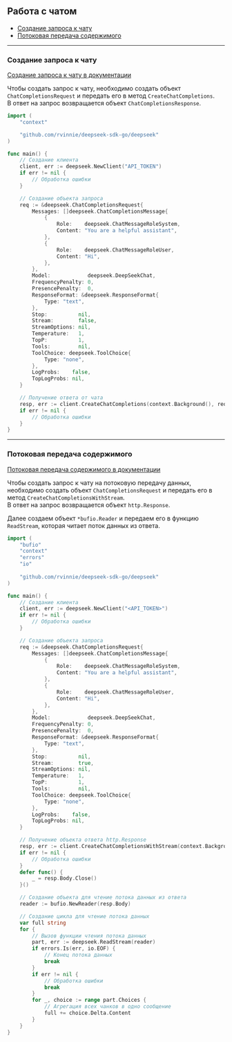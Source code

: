 ## Работа с чатом

* [Создание запроса к чату](#Создание-запроса-к-чату)
* [Потоковая передача содержимого](#Потоковая-передача-содержимого)

---

### Создание запроса к чату
[Создание запроса к чату в документации](https://api-docs.deepseek.com/api/create-chat-completion)

Чтобы создать запрос к чату, необходимо создать объект `ChatCompletionsRequest` и передать его в метод `CreateChatCompletions`.  
В ответ на запрос возвращается объект `ChatCompletionsResponse`.

```go
import (
    "context"

    "github.com/rvinnie/deepseek-sdk-go/deepseek"
)

func main() {
    // Создание клиента
    client, err := deepseek.NewClient("API_TOKEN")
    if err != nil {
        // Обработка ошибки
    }

    // Создание объекта запроса
    req := &deepseek.ChatCompletionsRequest{
        Messages: []deepseek.ChatCompletionsMessage{
            {
                Role:    deepseek.ChatMessageRoleSystem,
                Content: "You are a helpful assistant",
            },
            {
                Role:    deepseek.ChatMessageRoleUser,
                Content: "Hi",
            },
        },
        Model:            deepseek.DeepSeekChat,
        FrequencyPenalty: 0,
        PresencePenalty:  0,
        ResponseFormat: &deepseek.ResponseFormat{
            Type: "text",
        },
        Stop:          nil,
        Stream:        false,
        StreamOptions: nil,
        Temperature:   1,
        TopP:          1,
        Tools:         nil,
        ToolChoice: deepseek.ToolChoice{
            Type: "none",
        },
        LogProbs:    false,
        TopLogProbs: nil,
    }

    // Получение ответа от чата
    resp, err := client.CreateChatCompletions(context.Background(), req)
    if err != nil {
        // Обработка ошибки
    }
}
```

---

### Потоковая передача содержимого

[Потоковая передача содержимого в документации](https://api-docs.deepseek.com/api/create-chat-completion)

Чтобы создать запрос к чату на потоковую передачу данных, необходимо создать объект `ChatCompletionsRequest` и передать его в метод `CreateChatCompletionsWithStream`.   
В ответ на запрос возвращается объект `http.Response`.  

Далее создаем объект `*bufio.Reader` и передаем его в функцию `ReadStream`, которая читает поток данных из ответа.

```go
import (
    "bufio"
    "context"
    "errors"
    "io"
    
    "github.com/rvinnie/deepseek-sdk-go/deepseek"
)

func main() {
    // Создание клиента
    client, err := deepseek.NewClient("<API_TOKEN>")
    if err != nil {
        // Обработка ошибки
    }

    // Создание объекта запроса
    req := &deepseek.ChatCompletionsRequest{
        Messages: []deepseek.ChatCompletionsMessage{
            {
                Role:    deepseek.ChatMessageRoleSystem,
                Content: "You are a helpful assistant",
            },
            {
                Role:    deepseek.ChatMessageRoleUser,
                Content: "Hi",
            },
        },
        Model:            deepseek.DeepSeekChat,
        FrequencyPenalty: 0,
        PresencePenalty:  0,
        ResponseFormat: &deepseek.ResponseFormat{
            Type: "text",
        },
        Stop:          nil,
        Stream:        true,
        StreamOptions: nil,
        Temperature:   1,
        TopP:          1,
        Tools:         nil,
        ToolChoice: deepseek.ToolChoice{
            Type: "none",
        },
        LogProbs:    false,
        TopLogProbs: nil,
    }

    // Получение объекта ответа http.Response
    resp, err := client.CreateChatCompletionsWithStream(context.Background(), req)
    if err != nil {
        // Обработка ошибки
    }
    defer func() {
        _ = resp.Body.Close()
    }()

    // Создание объекта для чтение потока данных из ответа
    reader := bufio.NewReader(resp.Body)

    // Создание цикла для чтение потока данных
    var full string
    for {
        // Вызов функции чтения потока данных
		part, err := deepseek.ReadStream(reader)
        if errors.Is(err, io.EOF) {
            // Конец потока данных
            break
        }
        if err != nil {
            // Обработка ошибки
            break
        }
        for _, choice := range part.Choices {
            // Агрегация всех чанков в одно сообщение
            full += choice.Delta.Content
        }
    }
}

```
